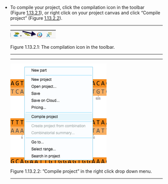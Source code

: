 

-   To compile your project, click the compilation icon in the toolbar
    (Figure [1.13.2.1](#x1-64001r1)), or right click on your project
    canvas and click “Compile project” (Figure [1.13.2.2](#x1-64002r2)).

    ------------------------------------------------------------------------

    <div class="figure">

    <span id="x1-64001r1"></span>
    ![PIC](../../../pictures/compilation_screenshots/toolbar_compilation.png)
    <div class="caption">

    <span class="id">Figure 1.13.2.1: </span><span class="content">The
    compilation icon in the toolbar.</span>

    </div>

    </div>

    ------------------------------------------------------------------------

    ------------------------------------------------------------------------

    <div class="figure">

    <span id="x1-64002r2"></span>
    ![PIC](../../../pictures/compilation_screenshots/right_click_compile.png)
    <div class="caption">

    <span class="id">Figure 1.13.2.2: </span><span
    class="content">”Compile project” in the right click drop down
    menu.</span>

    </div>

    </div>

    ------------------------------------------------------------------------
